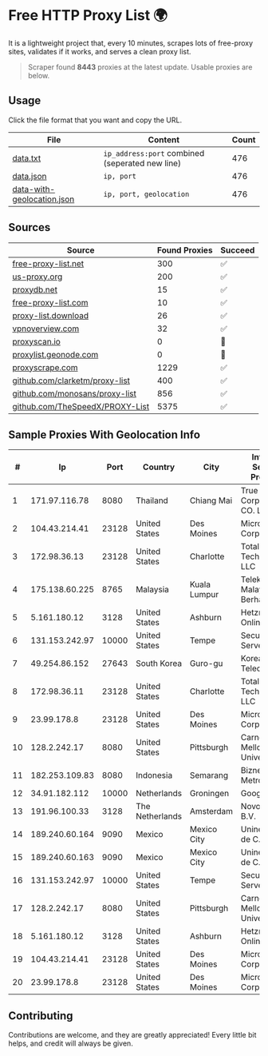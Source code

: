 
# Free HTTP Proxy List 🌍

It is a lightweight project that, every 10 minutes, scrapes lots of free-proxy sites, validates if it works, and serves a clean proxy list.


> Scraper found **8443** proxies at the latest update. Usable proxies are below.

## Usage

Click the file format that you want and copy the URL.


|File|Content|Count|
|----|-------|-----|
|[data.txt](https://raw.githubusercontent.com/themiralay/Proxy-List-World/master/data.txt)|`ip_address:port` combined (seperated new line)|476|
|[data.json](https://raw.githubusercontent.com/themiralay/Proxy-List-World/master/data.json)|`ip, port`|476|
|[data-with-geolocation.json](https://raw.githubusercontent.com/themiralay/Proxy-List-World/master/data-with-geolocation.json)|`ip, port, geolocation`|476|

## Sources

|Source|Found Proxies|Succeed|
|------|-------------|-------|
|[free-proxy-list.net](https://free-proxy-list.net)|300|✅|
|[us-proxy.org](https://www.us-proxy.org)|200|✅|
|[proxydb.net](http://proxydb.net)|15|✅|
|[free-proxy-list.com](https://free-proxy-list.com/?page=&port=&type%5B%5D=http&type%5B%5D=https&up_time=0&search=Search)|10|✅|
|[proxy-list.download](https://www.proxy-list.download/HTTP)|26|✅|
|[vpnoverview.com](https://vpnoverview.com/privacy/anonymous-browsing/free-proxy-servers)|32|✅|
|[proxyscan.io](https://www.proxyscan.io)|0|🚫|
|[proxylist.geonode.com](https://proxylist.geonode.com/api/proxy-list?limit=300&page=1&sort_by=lastChecked&sort_type=desc&protocols=http,https)|0|🚫|
|[proxyscrape.com](https://api.proxyscrape.com/v2/?request=displayproxies&protocol=http&timeout=10000&country=all&ssl=all&anonymity=all)|1229|✅|
|[github.com/clarketm/proxy-list](https://raw.githubusercontent.com/clarketm/proxy-list/master/proxy-list-raw.txt)|400|✅|
|[github.com/monosans/proxy-list](https://raw.githubusercontent.com/monosans/proxy-list/main/proxies/http.txt)|856|✅|
|[github.com/TheSpeedX/PROXY-List](https://raw.githubusercontent.com/TheSpeedX/PROXY-List/master/http.txt)|5375|✅|


## Sample Proxies With Geolocation Info

|#|Ip|Port|Country|City|Internet Service Provider|
|-|--|----|-------|----|-------------------------|
|1|171.97.116.78|8080|Thailand|Chiang Mai|True Internet Corporation CO. Ltd.|
|2|104.43.214.41|23128|United States|Des Moines|Microsoft Corporation|
|3|172.98.36.13|23128|United States|Charlotte|Total Uptime Technologies, LLC|
|4|175.138.60.225|8765|Malaysia|Kuala Lumpur|Telekom Malaysia Berhad|
|5|5.161.180.12|3128|United States|Ashburn|Hetzner Online GmbH|
|6|131.153.242.97|10000|United States|Tempe|Secured Servers LLC|
|7|49.254.86.152|27643|South Korea|Guro-gu|Korea Telecom|
|8|172.98.36.11|23128|United States|Charlotte|Total Uptime Technologies, LLC|
|9|23.99.178.8|23128|United States|Des Moines|Microsoft Corporation|
|10|128.2.242.17|8080|United States|Pittsburgh|Carnegie Mellon University|
|11|182.253.109.83|8080|Indonesia|Semarang|Biznet Metronet|
|12|34.91.182.112|10000|Netherlands|Groningen|Google LLC|
|13|191.96.100.33|3128|The Netherlands|Amsterdam|NovoServe B.V.|
|14|189.240.60.164|9090|Mexico|Mexico City|Uninet S.A. de C.V.|
|15|189.240.60.163|9090|Mexico|Mexico City|Uninet S.A. de C.V.|
|16|131.153.242.97|10000|United States|Tempe|Secured Servers LLC|
|17|128.2.242.17|8080|United States|Pittsburgh|Carnegie Mellon University|
|18|5.161.180.12|3128|United States|Ashburn|Hetzner Online GmbH|
|19|104.43.214.41|23128|United States|Des Moines|Microsoft Corporation|
|20|23.99.178.8|23128|United States|Des Moines|Microsoft Corporation|



## Contributing

Contributions are welcome, and they are greatly appreciated! Every
little bit helps, and credit will always be given.

